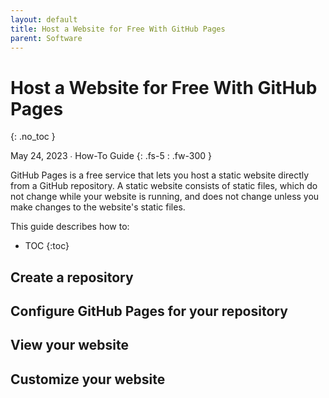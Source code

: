 ```yaml
---
layout: default
title: Host a Website for Free With GitHub Pages
parent: Software
---
```


# Host a Website for Free With GitHub Pages
{: .no_toc }

May 24, 2023 ∙ How-To Guide
{: .fs-5 : .fw-300 }

GitHub Pages is a free service that lets you host a static website directly from a GitHub repository. A static website consists of static files, which do not change while your website is running, and does not change unless you make changes to the website's static files.

This guide describes how to:

- TOC
{:toc}

## Create a repository

## Configure GitHub Pages for your repository

## View your website

## Customize your website
